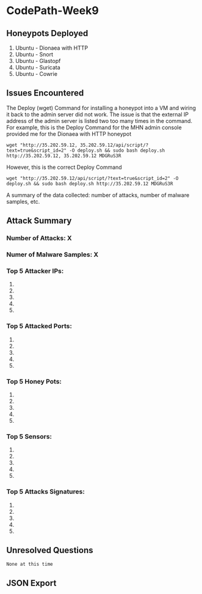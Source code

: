 # CodePath-Week9


## Honeypots Deployed
  1. Ubuntu - Dionaea with HTTP
  2. Ubuntu - Snort
  3. Ubuntu - Glastopf
  4. Ubuntu - Suricata
  5. Ubuntu - Cowrie
	
## Issues Encountered
The Deploy (wget) Command for installing a honeypot into a VM and wiring it back to the admin server did not work.
The issue is that the external IP address of the admin server is listed two too many times in the command. For
example, this is the Deploy Command for the MHN admin console provided me for the Dionaea with HTTP honeypot
```
wget "http://35.202.59.12, 35.202.59.12/api/script/?text=true&script_id=2" -O deploy.sh && sudo bash deploy.sh http://35.202.59.12, 35.202.59.12 MDGRuS3R
```

However, this is the correct Deploy Command
```
wget "http://35.202.59.12/api/script/?text=true&script_id=2" -O deploy.sh && sudo bash deploy.sh http://35.202.59.12 MDGRuS3R
```
	

	
A summary of the data collected: number of attacks, number of malware samples, etc.
## Attack Summary
### Number of Attacks: X
### Numer of Malware Samples: X

### Top 5 Attacker IPs:
  1. 
  2. 
  3. 
  4. 
  5. 

### Top 5 Attacked Ports:
  1. 
  2. 
  3. 
  4. 
  5. 

### Top 5 Honey Pots:
  1. 
  2. 
  3. 
  4. 
  5. 
  
### Top 5 Sensors:
  1. 
  2. 
  3. 
  4. 
  5. 
  
### Top 5 Attacks Signatures:
  1. 
  2. 
  3. 
  4. 
  5. 
	
## Unresolved Questions
	None at this time
	
## JSON Export
